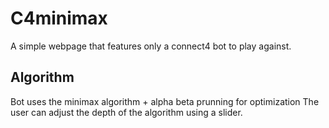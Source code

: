 # C4minimax

A simple webpage that features only a connect4 bot to play against.

## Algorithm
Bot uses the minimax algorithm + alpha beta prunning for optimization
The user can adjust the depth of the algorithm using a slider.
